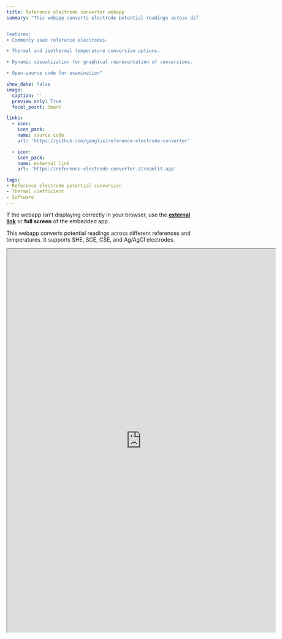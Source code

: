 ```yaml
---
title: Reference electrode converter webapp
summary: "This webapp converts electrode potential readings across different references and temperatures. It supports SHE, SCE, CSE, and Ag/AgCl electrodes, enabling users to input values, choose references, and set temperatures for precise conversions. It accounts for thermal effects and includes a visualization tool for easy result interpretation.


Features:
+ Commonly used reference electrodes.

+ Thermal and isothermal temperature conversion options.

+ Dynamic visualization for graphical representation of conversions.

+ Open-source code for examination"

show_date: false
image:
  caption: ''
  preview_only: True
  focal_point: Smart

links:
  - icon: 
    icon_pack:
    name: source code
    url: 'https://github.com/ganglix/reference-electrode-converter'

  - icon: 
    icon_pack:
    name: external link
    url: 'https://reference-electrode-converter.streamlit.app'

tags:
- Reference electrode potential conversion
- Thermal coefficient
- Software
---
```

If the webapp isn't displaying correctly in your browser, use the [**external link**](https://reference-electrode-converter.streamlit.app) or **full screen** of the embedded app.

This webapp converts potential readings across different references and temperatures. It supports SHE, SCE, CSE, and Ag/AgCl electrodes.

<iframe
  src="https://reference-electrode-converter.streamlit.app/?embed=true"
  height="1000"
  width="700"
  style={{ width: "100%", border: "none", scrolling: "auto"}}
></iframe>

